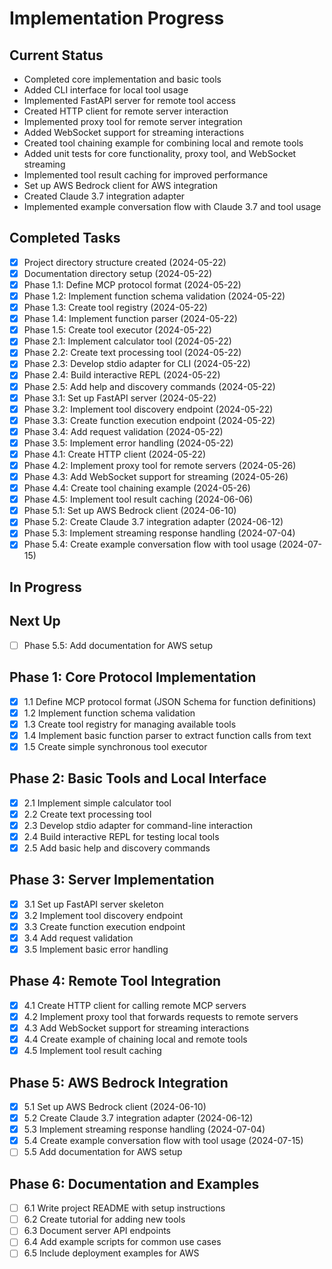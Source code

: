 # Implementation Progress

## Current Status
- Completed core implementation and basic tools
- Added CLI interface for local tool usage
- Implemented FastAPI server for remote tool access
- Created HTTP client for remote server interaction
- Implemented proxy tool for remote server integration
- Added WebSocket support for streaming interactions
- Created tool chaining example for combining local and remote tools
- Added unit tests for core functionality, proxy tool, and WebSocket streaming
- Implemented tool result caching for improved performance
- Set up AWS Bedrock client for AWS integration
- Created Claude 3.7 integration adapter
- Implemented example conversation flow with Claude 3.7 and tool usage

## Completed Tasks
- [x] Project directory structure created (2024-05-22)
- [x] Documentation directory setup (2024-05-22)
- [x] Phase 1.1: Define MCP protocol format (2024-05-22)
- [x] Phase 1.2: Implement function schema validation (2024-05-22)
- [x] Phase 1.3: Create tool registry (2024-05-22)
- [x] Phase 1.4: Implement function parser (2024-05-22)
- [x] Phase 1.5: Create tool executor (2024-05-22)
- [x] Phase 2.1: Implement calculator tool (2024-05-22)
- [x] Phase 2.2: Create text processing tool (2024-05-22)
- [x] Phase 2.3: Develop stdio adapter for CLI (2024-05-22)
- [x] Phase 2.4: Build interactive REPL (2024-05-22)
- [x] Phase 2.5: Add help and discovery commands (2024-05-22)
- [x] Phase 3.1: Set up FastAPI server (2024-05-22)
- [x] Phase 3.2: Implement tool discovery endpoint (2024-05-22)
- [x] Phase 3.3: Create function execution endpoint (2024-05-22)
- [x] Phase 3.4: Add request validation (2024-05-22)
- [x] Phase 3.5: Implement error handling (2024-05-22)
- [x] Phase 4.1: Create HTTP client (2024-05-22)
- [x] Phase 4.2: Implement proxy tool for remote servers (2024-05-26)
- [x] Phase 4.3: Add WebSocket support for streaming (2024-05-26)
- [x] Phase 4.4: Create tool chaining example (2024-05-26)
- [x] Phase 4.5: Implement tool result caching (2024-06-06)
- [x] Phase 5.1: Set up AWS Bedrock client (2024-06-10)
- [x] Phase 5.2: Create Claude 3.7 integration adapter (2024-06-12)
- [x] Phase 5.3: Implement streaming response handling (2024-07-04)
- [x] Phase 5.4: Create example conversation flow with tool usage (2024-07-15)

## In Progress

## Next Up
- [ ] Phase 5.5: Add documentation for AWS setup

## Phase 1: Core Protocol Implementation
- [x] 1.1 Define MCP protocol format (JSON Schema for function definitions)
- [x] 1.2 Implement function schema validation
- [x] 1.3 Create tool registry for managing available tools
- [x] 1.4 Implement basic function parser to extract function calls from text
- [x] 1.5 Create simple synchronous tool executor

## Phase 2: Basic Tools and Local Interface
- [x] 2.1 Implement simple calculator tool
- [x] 2.2 Create text processing tool
- [x] 2.3 Develop stdio adapter for command-line interaction
- [x] 2.4 Build interactive REPL for testing local tools
- [x] 2.5 Add basic help and discovery commands

## Phase 3: Server Implementation
- [x] 3.1 Set up FastAPI server skeleton
- [x] 3.2 Implement tool discovery endpoint
- [x] 3.3 Create function execution endpoint
- [x] 3.4 Add request validation
- [x] 3.5 Implement basic error handling

## Phase 4: Remote Tool Integration
- [x] 4.1 Create HTTP client for calling remote MCP servers
- [x] 4.2 Implement proxy tool that forwards requests to remote servers
- [x] 4.3 Add WebSocket support for streaming interactions
- [x] 4.4 Create example of chaining local and remote tools
- [x] 4.5 Implement tool result caching

## Phase 5: AWS Bedrock Integration
- [x] 5.1 Set up AWS Bedrock client (2024-06-10)
- [x] 5.2 Create Claude 3.7 integration adapter (2024-06-12)
- [x] 5.3 Implement streaming response handling (2024-07-04)
- [x] 5.4 Create example conversation flow with tool usage (2024-07-15)
- [ ] 5.5 Add documentation for AWS setup

## Phase 6: Documentation and Examples
- [ ] 6.1 Write project README with setup instructions
- [ ] 6.2 Create tutorial for adding new tools
- [ ] 6.3 Document server API endpoints
- [ ] 6.4 Add example scripts for common use cases
- [ ] 6.5 Include deployment examples for AWS 